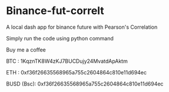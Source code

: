 # Binance-fut-correlt
A local dash app for binance future with Pearson's Correlation

Simply run the code using python command

Buy me a coffee

BTC : 1KqznTK8W4zKJ7BUCDujy24MvatdApAktm

ETH : 0xf36f26635568965a755c2604864c810e11d694ec

BUSD (Bsc): 0xf36f26635568965a755c2604864c810e11d694ec

